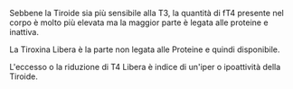 ﻿Sebbene la Tiroide sia più sensibile alla T3, la quantità di fT4 presente nel corpo è molto più elevata ma la maggior parte è legata alle proteine e inattiva. 

La Tiroxina Libera è la parte non legata alle Proteine e quindi disponibile.

L'eccesso o la riduzione di T4 Libera è indice di un'iper o ipoattività della Tiroide.
